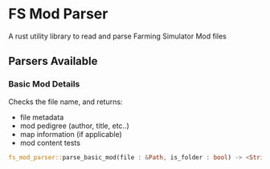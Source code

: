 # FS Mod Parser

A rust utility library to read and parse Farming Simulator Mod files

## Parsers Available

### Basic Mod Details

Checks the file name, and returns:

- file metadata
- mod pedigree (author, title, etc..)
- map information (if applicable)
- mod content tests

```rust ignore
fs_mod_parser::parse_basic_mod(file : &Path, is_folder : bool) -> <String>
```
